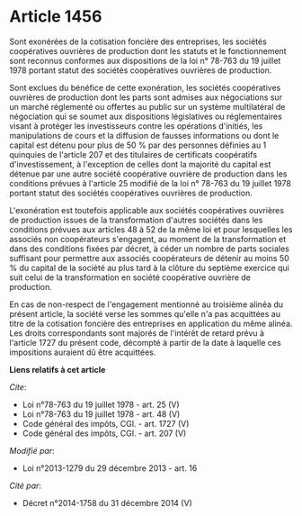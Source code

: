 # Article 1456

Sont exonérées de la cotisation foncière des entreprises, les sociétés coopératives ouvrières de production dont les statuts
et le fonctionnement sont reconnus conformes aux dispositions de la loi n° 78-763 du 19 juillet 1978 portant statut des
sociétés coopératives ouvrières de production. 

Sont exclues du bénéfice de cette exonération, les sociétés coopératives ouvrières de production dont les parts sont admises
aux négociations sur un marché réglementé ou offertes au public sur un système multilatéral de négociation qui se soumet aux
dispositions législatives ou réglementaires visant à protéger les investisseurs contre les opérations d'initiés, les
manipulations de cours et la diffusion de fausses informations ou dont le capital est détenu pour plus de 50 % par des
personnes définies au 1 quinquies de l'article 207 et des titulaires de certificats coopératifs d'investissement, à
l'exception de celles dont la majorité du capital est détenue par une autre société coopérative ouvrière de production dans
les conditions prévues à l'article 25 modifié de la loi n° 78-763 du 19 juillet 1978 portant statut des sociétés coopératives
ouvrières de production. 

L'exonération est toutefois applicable aux sociétés coopératives ouvrières de production issues de la transformation d'autres
sociétés dans les conditions prévues aux articles 48 à 52 de la même loi et pour lesquelles les associés non coopérateurs
s'engagent, au moment de la transformation et dans des conditions fixées par décret, à céder un nombre de parts sociales
suffisant pour permettre aux associés coopérateurs de détenir au moins 50 % du capital de la société au plus tard à la
clôture du septième exercice qui suit celui de la transformation en société coopérative ouvrière de production. 

En cas de non-respect de l'engagement mentionné au troisième alinéa du présent article, la société verse les sommes qu'elle
n'a pas acquittées au titre de la cotisation foncière des entreprises en application du même alinéa. Les droits
correspondants sont majorés de l'intérêt de retard prévu à l'article 1727 du présent code, décompté à partir de la date à
laquelle ces impositions auraient dû être acquittées.

**Liens relatifs à cet article**

_Cite_:

  - Loi n°78-763 du 19 juillet 1978 - art. 25 (V)
  - Loi n°78-763 du 19 juillet 1978 - art. 48 (V)
  - Code général des impôts, CGI. - art. 1727 (V)
  - Code général des impôts, CGI. - art. 207 (V)

_Modifié par_:

  - Loi n°2013-1279 du 29 décembre 2013 - art. 16

_Cité par_:

  - Décret n°2014-1758 du 31 décembre 2014 (V)
